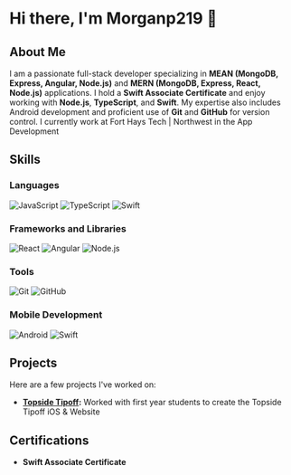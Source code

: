 # Hi there, I'm Morganp219 👋

## About Me
I am a passionate full-stack developer specializing in **MEAN (MongoDB, Express, Angular, Node.js)** and **MERN (MongoDB, Express, React, Node.js)** applications. I hold a **Swift Associate Certificate** and enjoy working with **Node.js**, **TypeScript**, and **Swift**. My expertise also includes Android development and proficient use of **Git** and **GitHub** for version control. I currently work at Fort Hays Tech | Northwest in the App Development

## Skills
### Languages
![JavaScript](https://skillicons.dev/icons?i=javascript)
![TypeScript](https://skillicons.dev/icons?i=typescript)
![Swift](https://skillicons.dev/icons?i=swift)

### Frameworks and Libraries
![React](https://skillicons.dev/icons?i=react)
![Angular](https://skillicons.dev/icons?i=angular)
![Node.js](https://skillicons.dev/icons?i=nodejs)

### Tools
![Git](https://skillicons.dev/icons?i=git)
![GitHub](https://skillicons.dev/icons?i=github)

### Mobile Development
![Android](https://skillicons.dev/icons?i=kotlin)
![Swift](https://skillicons.dev/icons?i=swift)

## Projects
Here are a few projects I've worked on:
- **[Topside Tipoff]([#](https://topsidetipoff.com)):** Worked with first year students to create the Topside Tipoff iOS & Website

## Certifications
- **Swift Associate Certificate**
<!--
## Contact
- **Email:** [your.email@example.com](mailto:your.email@example.com)  
- **LinkedIn:** [![LinkedIn](https://skillicons.dev/icons?i=linkedin)](https://linkedin.com/in/your-profile)  
- **GitHub:** [![GitHub](https://skillicons.dev/icons?i=github)](https://github.com/Morganp219)  



<h3>Languages and Tools</h3>
<table align="left">
  <tr>
    <td align="center" width=100>
      <img src="https://skillicons.dev/icons?i=swift" />
      <br/>
      <p>Swift</p>
    </td>
    <td align="center" width=100>
      <img src="https://skillicons.dev/icons?i=html" />
      <br/>
      <p>HTML</p>
    </td>
    <td align="center" width=100>
      <img src="https://skillicons.dev/icons?i=css" />
      <br/>
      <p>CSS</p>
    </td>
    <td align="center" width=100>
      <img src="https://skillicons.dev/icons?i=js,nodejs" />
      <br/>
      <p>Javascript/NodeJS</p>
    </td>
    <td align="center" width=100>
      <img src="https://skillicons.dev/icons?i=kotlin" />
      <br/>
      <p>Kotlin</p>
    </td>
    <td align="center" width=100>
      <img src="https://skillicons.dev/icons?i=py" />
      <br/>
      <p>Python</p>
    </td>
    <td align="center" width=100>
      <img src="https://skillicons.dev/icons?i=vscode" />
      <br/>
      <p>Visual Studio Code</p>
    </td>
    <td align="center" width=100>
      <img src="https://skillicons.dev/icons?i=figma" />
      <br/>
      <p>Figma</p>
    </td>
     <td align="center" width=100>
      <img src="https://skillicons.dev/icons?i=firebase" />
      <br/>
      <p>Firebase</p>
    </td>
    <td align="center" width=100>
      <img src="https://skillicons.dev/icons?i=git,github" />
      <br/>
      <p>Git/Github</p>
    </td>
  </tr>
</table>

<!--
<h2>Morgan Pritchard</h2>

<p>Hello World!</p>

<h3>Tech Stacks</h4>
<div>
  <p>MEAN - Docker/Mongo - </p>
</div>

<h3>Programming Languages</h3>









<div>
  <h2>Hi, I'm Morgan Pritchard</h2>
  <p>Full Stack Developer in Goodland, Kansas</p>
  
  <p>UI/UX Designer, Front and Backend Developer, Part 107 sUAS Drone Pilot, Photographer || App Development & Emerging Technologies Instructor @ NWKTC</p>
</div>


<p>🌎 Goodland, Kansas</p>

<h2>Stacks</h2>

<h2>Languages</h2>
<table align="center">
  <tr>
    <td align="center" width=100>
      <img src="https://skillicons.dev/icons?i=swift" />
      <br/>
      <p>Swift</p>
    </td>
    <td align="center" width=100>
      <img src="https://skillicons.dev/icons?i=html" />
      <br/>
      <p>HTML</p>
    </td>
    <td align="center" width=100>
      <img src="https://skillicons.dev/icons?i=css" />
      <br/>
      <p>CSS</p>
    </td>
    <td align="center" width=100>
      <img src="https://skillicons.dev/icons?i=js" />
      <br/>
      <p>Javascript</p>
    </td>
    <td align="center" width=100>
      <img src="https://skillicons.dev/icons?i=kotlin" />
      <br/>
      <p>Kotlin</p>
    </td>
    <td align="center" width=100>
      <img src="https://skillicons.dev/icons?i=py" />
      <br/>
      <p>Python</p>
    </td>
  </tr>
 
</table>


<!--
<h2>Connect:</h2>

**Morganp219/Morganp219** is a ✨ _special_ ✨ repository because its `README.md` (this file) appears on your GitHub profile.

Here are some ideas to get you started:

- 🔭 I’m currently working on ...
- 🌱 I’m currently learning ...
- 👯 I’m looking to collaborate on ...
- 🤔 I’m looking for help with ...
- 💬 Ask me about ...
- 📫 How to reach me: ...
- 😄 Pronouns: ...
- ⚡ Fun fact: ...
-->
